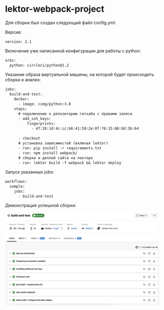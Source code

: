 # lektor-webpack-project

Для сборки был создан следующий файл config.yml:

Версия:
```
version: 2.1
```

Включение уже написанной конфигурации для работы с python:
```
orbs:
  python: circleci/python@1.2
```

Указание образа виртуальной машины, на которой будет происходить сборка и анализ:
```
jobs:
  build-and-test: 
    docker:
      - image: cimg/python:3.8
    steps:
      # подключение к репозиторию гитхаба с правами записи
      - add_ssh_keys:
          fingerprints:
            - 47:28:1d:4c:cc:b6:41:59:2e:0f:76:15:68:9d:3b:64

      - checkout
      # установка зависимостей (включая lektor)
      - run: pip install -r requirements.txt
      - run: npm install webpack/
      # сборка и деплой сайта на лекторе
      - run: lektor build -f webpack && lektor deploy

```

Запуск указанных jobs: 
```
workflows:
  sample: 
    jobs:
      - build-and-test
```

Демонстрация успешной сборки:

![successful-build](https://github.com/polinalazebnikova/lektor-webpack-project/blob/master/lektor-webpack-circleci-success.png?raw=true)

